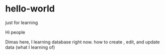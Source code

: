 # hello-world
just for learning

Hi people

Dimas here, I learning database right now. how to create , edit, and update data (what I learning of)
